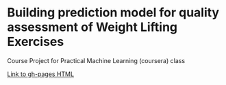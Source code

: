 Building prediction model for quality assessment of Weight Lifting Exercises
=============

Course Project for Practical Machine Learning (coursera) class

[Link to gh-pages HTML](http://mike-chu.github.io/predModel_WLQuality/)

